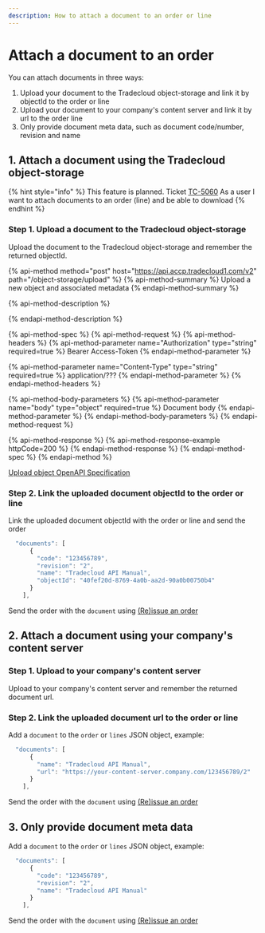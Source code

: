 ```yaml
---
description: How to attach a document to an order or line
---
```


# Attach a document to an order

You can attach documents in three ways:

1. Upload your document to the Tradecloud object-storage and link it by objectId to the order or line
2. Upload your document to your company's content server and link it by url to the order line
3. Only provide document meta data, such as document code/number, revision and name

## 1. Attach a document using the Tradecloud object-storage

{% hint style="info" %}
This feature is planned. Ticket [TC-5060](https://tradecloud.atlassian.net/browse/TC-5060) As a user I want to attach documents to an order \(line\) and be able to download
{% endhint %}

### Step 1. Upload a document to the Tradecloud object-storage

Upload the document to the Tradecloud object-storage and remember the returned objectId.

{% api-method method="post" host="https://api.accp.tradecloud1.com/v2" path="/object-storage/upload" %}
{% api-method-summary %}
Upload a new object and associated metadata
{% endapi-method-summary %}

{% api-method-description %}

{% endapi-method-description %}

{% api-method-spec %}
{% api-method-request %}
{% api-method-headers %}
{% api-method-parameter name="Authorization" type="string" required=true %}
Bearer Access-Token
{% endapi-method-parameter %}

{% api-method-parameter name="Content-Type" type="string" required=true %}
application/???
{% endapi-method-parameter %}
{% endapi-method-headers %}

{% api-method-body-parameters %}
{% api-method-parameter name="body" type="object" required=true %}
Document body
{% endapi-method-parameter %}
{% endapi-method-body-parameters %}
{% endapi-method-request %}

{% api-method-response %}
{% api-method-response-example httpCode=200 %}
{% endapi-method-response %}
{% endapi-method-spec %}
{% endapi-method %}

[Upload object OpenAPI Specification](https://swagger-ui.accp.tradecloud1.com/?url=https://api.accp.tradecloud1.com/v2/object-storage/specs.yaml#/object-storage/upload)

### Step 2. Link the uploaded document objectId to the order or line

Link the uploaded document objectId with the order or line and send the order

```javascript
  "documents": [
      {
        "code": "123456789",
        "revision": "2",
        "name": "Tradecloud API Manual",
        "objectId": "40fef20d-8769-4a0b-aa2d-90a0b00750b4"
      }
    ],
```

Send the order with the `document` using [\(Re\)issue an order](./)

## 2. Attach a document using your company's content server

### Step 1. Upload to your company's content server

Upload to your company's content server and remember the returned document url.

### Step 2. Link the uploaded document url to the order or line

Add a `document` to the `order` or `lines` JSON object, example:

```javascript
  "documents": [
      {
        "name": "Tradecloud API Manual",
        "url": "https://your-content-server.company.com/123456789/2"
      }
    ],
```

Send the order with the `document` using [\(Re\)issue an order](./)

## 3. Only provide document meta data

Add a `document` to the `order` or `lines` JSON object, example:

```javascript
  "documents": [
      {
        "code": "123456789",
        "revision": "2",
        "name": "Tradecloud API Manual"
      }
    ],
```

Send the order with the `document` using [\(Re\)issue an order](./)

